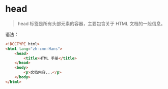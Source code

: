 # head

> head 标签是所有头部元素的容器，主要包含关于 HTML 文档的一般信息。

语法：

```html
<!DOCTYPE html>
<html lang="zh-cmn-Hans">
    <head>
        <title>HTML 手册</title>
    </head>
    <body>
        <p>文档内容...</p>
    </body>
</html>
```

